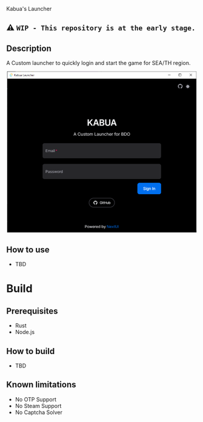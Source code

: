 Kabua's Launcher

## :warning: **`WIP - This repository is at the early stage.`**    
## Description
A Custom launcher to quickly login and start the game for SEA/TH region.   
<div align='center'>
    <img src="docs/imgs/image.png" alt="drawing" width="500"/>
</div>   

## How to use
- TBD

# Build

## Prerequisites
- Rust
- Node.js

## How to build
- TBD

## Known limitations
- No OTP Support
- No Steam Support
- No Captcha Solver